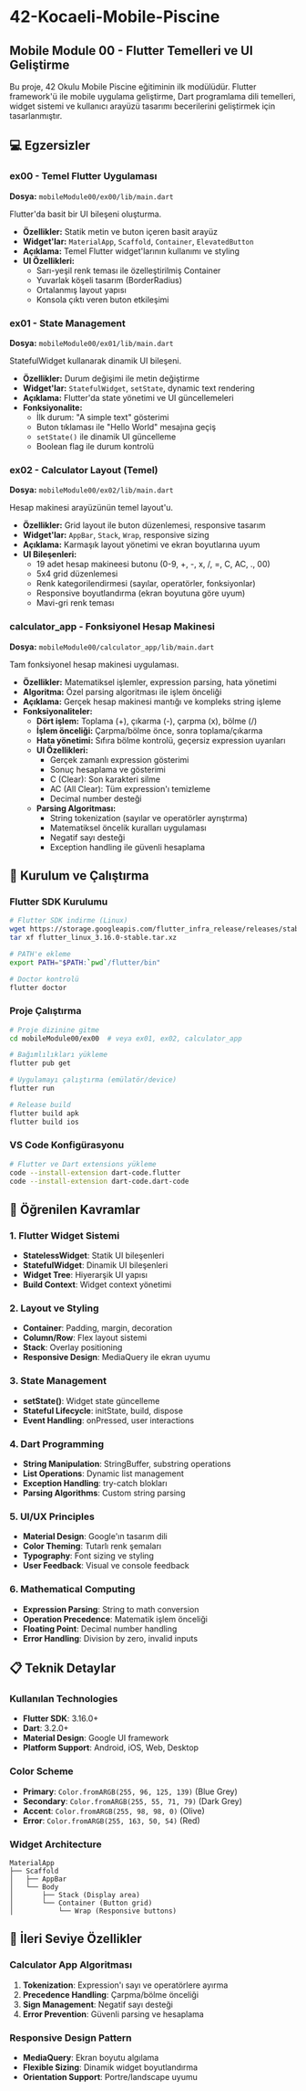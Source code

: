 # 42-Kocaeli-Mobile-Piscine
## Mobile Module 00 - Flutter Temelleri ve UI Geliştirme

Bu proje, 42 Okulu Mobile Piscine eğitiminin ilk modülüdür. Flutter framework'ü ile mobile uygulama geliştirme, Dart programlama dili temelleri, widget sistemi ve kullanıcı arayüzü tasarımı becerilerini geliştirmek için tasarlanmıştır.

## 💻 Egzersizler

### ex00 - Temel Flutter Uygulaması
**Dosya:** `mobileModule00/ex00/lib/main.dart`

Flutter'da basit bir UI bileşeni oluşturma.
- **Özellikler:** Statik metin ve buton içeren basit arayüz
- **Widget'lar:** `MaterialApp`, `Scaffold`, `Container`, `ElevatedButton`
- **Açıklama:** Temel Flutter widget'larının kullanımı ve styling
- **UI Özellikleri:**
  - Sarı-yeşil renk teması ile özelleştirilmiş Container
  - Yuvarlak köşeli tasarım (BorderRadius)
  - Ortalanmış layout yapısı
  - Konsola çıktı veren buton etkileşimi

### ex01 - State Management
**Dosya:** `mobileModule00/ex01/lib/main.dart`

StatefulWidget kullanarak dinamik UI bileşeni.
- **Özellikler:** Durum değişimi ile metin değiştirme
- **Widget'lar:** `StatefulWidget`, `setState`, dynamic text rendering
- **Açıklama:** Flutter'da state yönetimi ve UI güncellemeleri
- **Fonksiyonalite:**
  - İlk durum: "A simple text" gösterimi
  - Buton tıklaması ile "Hello World" mesajına geçiş
  - `setState()` ile dinamik UI güncelleme
  - Boolean flag ile durum kontrolü

### ex02 - Calculator Layout (Temel)
**Dosya:** `mobileModule00/ex02/lib/main.dart`

Hesap makinesi arayüzünün temel layout'u.
- **Özellikler:** Grid layout ile buton düzenlemesi, responsive tasarım
- **Widget'lar:** `AppBar`, `Stack`, `Wrap`, responsive sizing
- **Açıklama:** Karmaşık layout yönetimi ve ekran boyutlarına uyum
- **UI Bileşenleri:**
  - 19 adet hesap makineesi butonu (0-9, +, -, x, /, =, C, AC, ., 00)
  - 5x4 grid düzenlemesi
  - Renk kategorilendirmesi (sayılar, operatörler, fonksiyonlar)
  - Responsive boyutlandırma (ekran boyutuna göre uyum)
  - Mavi-gri renk teması

### calculator_app - Fonksiyonel Hesap Makinesi
**Dosya:** `mobileModule00/calculator_app/lib/main.dart`

Tam fonksiyonel hesap makinesi uygulaması.
- **Özellikler:** Matematiksel işlemler, expression parsing, hata yönetimi
- **Algoritma:** Özel parsing algoritması ile işlem önceliği
- **Açıklama:** Gerçek hesap makinesi mantığı ve kompleks string işleme
- **Fonksiyonaliteler:**
  - **Dört işlem:** Toplama (+), çıkarma (-), çarpma (x), bölme (/)
  - **İşlem önceliği:** Çarpma/bölme önce, sonra toplama/çıkarma
  - **Hata yönetimi:** Sıfıra bölme kontrolü, geçersiz expression uyarıları
  - **UI Özellikleri:**
    - Gerçek zamanlı expression gösterimi
    - Sonuç hesaplama ve gösterimi
    - C (Clear): Son karakteri silme
    - AC (All Clear): Tüm expression'ı temizleme
    - Decimal number desteği
  - **Parsing Algoritması:**
    - String tokenization (sayılar ve operatörler ayrıştırma)
    - Matematiksel öncelik kuralları uygulaması
    - Negatif sayı desteği
    - Exception handling ile güvenli hesaplama

## 🔧 Kurulum ve Çalıştırma

### Flutter SDK Kurulumu
```bash
# Flutter SDK indirme (Linux)
wget https://storage.googleapis.com/flutter_infra_release/releases/stable/linux/flutter_linux_3.16.0-stable.tar.xz
tar xf flutter_linux_3.16.0-stable.tar.xz

# PATH'e ekleme
export PATH="$PATH:`pwd`/flutter/bin"

# Doctor kontrolü
flutter doctor
```

### Proje Çalıştırma
```bash
# Proje dizinine gitme
cd mobileModule00/ex00  # veya ex01, ex02, calculator_app

# Bağımlılıkları yükleme
flutter pub get

# Uygulamayı çalıştırma (emülatör/device)
flutter run

# Release build
flutter build apk
flutter build ios
```

### VS Code Konfigürasyonu
```bash
# Flutter ve Dart extensions yükleme
code --install-extension dart-code.flutter
code --install-extension dart-code.dart-code
```

## 🎯 Öğrenilen Kavramlar

### 1. **Flutter Widget Sistemi**
   - **StatelessWidget**: Statik UI bileşenleri
   - **StatefulWidget**: Dinamik UI bileşenleri
   - **Widget Tree**: Hiyerarşik UI yapısı
   - **Build Context**: Widget context yönetimi

### 2. **Layout ve Styling**
   - **Container**: Padding, margin, decoration
   - **Column/Row**: Flex layout sistemi
   - **Stack**: Overlay positioning
   - **Responsive Design**: MediaQuery ile ekran uyumu

### 3. **State Management**
   - **setState()**: Widget state güncelleme
   - **Stateful Lifecycle**: initState, build, dispose
   - **Event Handling**: onPressed, user interactions

### 4. **Dart Programming**
   - **String Manipulation**: StringBuffer, substring operations
   - **List Operations**: Dynamic list management
   - **Exception Handling**: try-catch blokları
   - **Parsing Algorithms**: Custom string parsing

### 5. **UI/UX Principles**
   - **Material Design**: Google'ın tasarım dili
   - **Color Theming**: Tutarlı renk şemaları
   - **Typography**: Font sizing ve styling
   - **User Feedback**: Visual ve console feedback

### 6. **Mathematical Computing**
   - **Expression Parsing**: String to math conversion
   - **Operation Precedence**: Matematik işlem önceliği
   - **Floating Point**: Decimal number handling
   - **Error Handling**: Division by zero, invalid inputs

## 📋 Teknik Detaylar

### Kullanılan Technologies
- **Flutter SDK**: 3.16.0+
- **Dart**: 3.2.0+
- **Material Design**: Google UI framework
- **Platform Support**: Android, iOS, Web, Desktop

### Color Scheme
- **Primary**: `Color.fromARGB(255, 96, 125, 139)` (Blue Grey)
- **Secondary**: `Color.fromARGB(255, 55, 71, 79)` (Dark Grey)
- **Accent**: `Color.fromARGB(255, 98, 98, 0)` (Olive)
- **Error**: `Color.fromARGB(255, 163, 50, 54)` (Red)

### Widget Architecture
```
MaterialApp
├── Scaffold
│   ├── AppBar
│   └── Body
│       ├── Stack (Display area)
│       └── Container (Button grid)
│           └── Wrap (Responsive buttons)
```

## 🚀 İleri Seviye Özellikler

### Calculator App Algoritması
1. **Tokenization**: Expression'ı sayı ve operatörlere ayırma
2. **Precedence Handling**: Çarpma/bölme önceliği
3. **Sign Management**: Negatif sayı desteği
4. **Error Prevention**: Güvenli parsing ve hesaplama

### Responsive Design Pattern
- **MediaQuery**: Ekran boyutu algılama
- **Flexible Sizing**: Dinamik widget boyutlandırma
- **Orientation Support**: Portre/landscape uyumu
